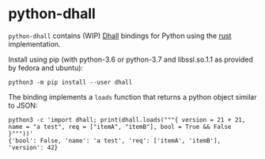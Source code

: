 # python-dhall

`python-dhall` contains (WIP) [Dhall][dhall-lang] bindings for Python using the [rust][dhall-rust] implementation.

Install using pip (with python-3.6 or python-3.7 and libssl.so.1.1 as provided by fedora and ubuntu):

```shell
python3 -m pip install --user dhall
```

The binding implements a `loads` function that returns a python object similar to JSON:

```shell
python3 -c 'import dhall; print(dhall.loads("""{ version = 21 + 21, name = "a test", req = ["itemA", "itemB"], bool = True && False }"""))'
{'bool': False, 'name': 'a test', 'req': ['itemA', 'itemB'], 'version': 42}
```

[dhall-rust]: https://github.com/Nadrieril/dhall-rust
[dhall-lang]: https://dhall-lang.org
